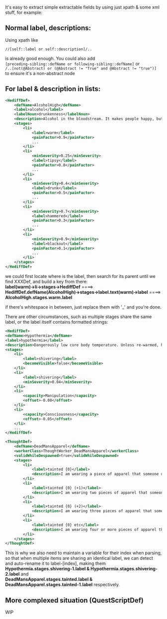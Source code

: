 It's easy to extract simple extractable fields by using just xpath & some xml stuff, for example:

## Normal label, descriptions:
Using xpath like

```xpath
//[self::label or self::description]/..
```
is already good enough. You could also add  
`[preceding-sibling::defName or following-sibling::defName]` or  
`/..[not(@Abstract) or (@Abstract != "True" and @Abstract != "true")]`  
to ensure it's a non-abstract node


## For label & description in lists:

```xml
<HediffDef>
	<defName>AlcoholHigh</defName>
	<label>alcohol</label>
	<labelNoun>drunkenness</labelNoun>
	<description>Alcohol in the bloodstream. It makes people happy, but reduces capacities.</description>
	<stages>
		<li>
			<label>warm</label>
			<painFactor>0.9</painFactor>
			...
		</li>
		<li>
			<minSeverity>0.25</minSeverity>
			<label>tipsy</label>
			<painFactor>0.8</painFactor>
			...
		</li>
		<li>
			<minSeverity>0.4</minSeverity>
			<label>drunk</label>
			<painFactor>0.5</painFactor>
			...
		</li>
		<li>
			<minSeverity>0.7</minSeverity>
			<label>hammered</label>
			<painFactor>0.3</painFactor>
			...
		</li>
		<li>
			<minSeverity>0.9</minSeverity>
			<label>blackout</label>
			<painFactor>0.1</painFactor>
			...
		</li>
	</stages>
</HediffDef>
```
we could first locate where is the label, then search for its parent until we find XXXDef, and build a key from there:  
**label(warm)->li->stages->HediffDef** ====> **HediffDef.defName(AlcoholHigh)->stages->label.text(warm)->label** ====> **AlcoholHigh.stages.warm.label**  
  
if there's whitespace in between, just replace them with '_' and you're done.


There are other circumstances, such as multiple stages share the same label, or the label itself contains formatted strings:
```xml
<HediffDef>
<defName>Hypothermia</defName>
<label>hypothermia</label>
<description>Dangerously low core body temperature. Unless re-warmed, hypothermia gets worse and ends in death. Recovery is quick once the victim is re-warmed. Avoid hypothermia by wearing warm clothes in cold environments.</description>
<stages>
	<li>
		<label>shivering</label>
		<becomeVisible>false</becomeVisible>
	</li>
	<li>
		<label>shivering</label>
		<minSeverity>0.04</minSeverity>
	</li>
	<li>
		<capacity>Manipulation</capacity>
		<offset>-0.08</offset>
	</li>
	<li>
		<capacity>Consciousness</capacity>
		<offset>-0.05</offset>
	</li>
	...
</HediffDef>

<ThoughtDef>
	<defName>DeadMansApparel</defName>
	<workerClass>ThoughtWorker_DeadMansApparel</workerClass>
	<validWhileDespawned>true</validWhileDespawned>
	<stages>
		<li>
			<label>tainted {0}</label>
			<description>I am wearing a piece of apparel that someone died in. It creeps me out and feels dirty.</description>
		</li>
		<li>
			<label>tainted {0} (+1)</label>
			<description>I am wearing two pieces of apparel that someone died in. It creeps me out and feels dirty.</description>
		</li>
		<li>
			<label>tainted {0} (+2)</label>
			<description>I am wearing three pieces of apparel that someone died in. It creeps me out and feels dirty.</description>
		</li>
		<li>
			<label>tainted {0} etc</label>
			<description>I am wearing four or more pieces of apparel that someone died in. It creeps me out and feels dirty.</description>
		</li>
	</stages>
</ThoughtDef>
```
This is why we also need to maintain a variable for their index when parsing, so that when multiple items are sharing an identical label, we can detect and auto-rename it to label-[index], making them  
**Hypothermia.stages.shivering-1.label & Hypothermia.stages.shivering-2.label** and  
**DeadMansApparel.stages.tainted.label & DeadMansApparel.stages.tainted-1.label** respectively.




## More complexed situation (QuestScriptDef)

WIP